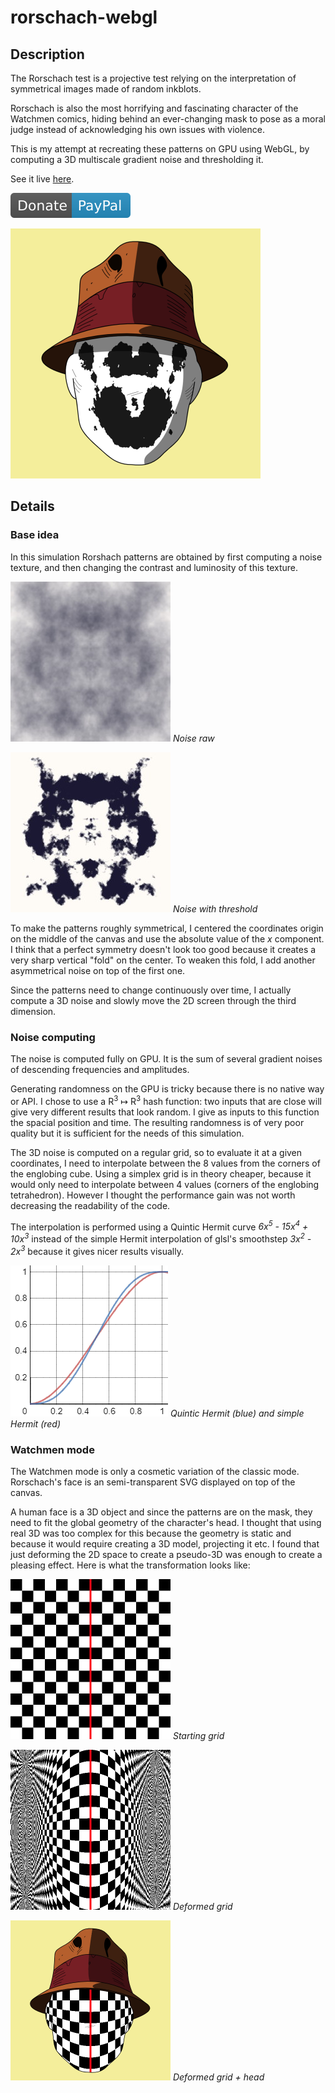 # rorschach-webgl

## Description
The Rorschach test is a projective test relying on the interpretation of symmetrical images made of random inkblots.

Rorschach is also the most horrifying and fascinating character of the Watchmen comics, hiding behind an ever-changing mask to pose as a moral judge instead of acknowledging his own issues with violence.

This is my attempt at recreating these patterns on GPU using WebGL, by computing a 3D multiscale gradient noise and thresholding it.

See it live [here](https://piellardj.github.io/rorschach-webgl/?page%3Acanvas%3Afullscreen=true).

[![Donate](https://raw.githubusercontent.com/piellardj/piellardj.github.io/master/images/readme/donate-paypal.svg)](https://www.paypal.com/donate/?hosted_button_id=AF7H7GEJTL95E)

![Screenshot](src/readme/screenshot.png)

## Details

### Base idea

In this simulation Rorshach patterns are obtained by first computing a noise texture, and then changing the contrast and luminosity of this texture.

![Raw noise](src/readme/noise-raw.jpg)
*Noise raw*

![Thresholded noise](src/readme/noise-threshold.jpg)
*Noise with threshold*

To make the patterns roughly symmetrical, I centered the coordinates origin on the middle of the canvas and use the absolute value of the *x* component. I think that a perfect symmetry doesn't look too good because it creates a very sharp vertical "fold" on the center. To weaken this fold, I add another asymmetrical noise on top of the first one.

Since the patterns need to change continuously over time, I actually compute a 3D noise and slowly move the 2D screen through the third dimension.

### Noise computing

The noise is computed fully on GPU. It is the sum of several gradient noises of descending frequencies and amplitudes.

Generating randomness on the GPU is tricky because there is no native way or API. I chose to use a R<sup>3</sup> ↦ R<sup>3</sup> hash function: two inputs that are close will give very different results that look random. I give as inputs to this function the spacial position and time. The resulting randomness is of very poor quality but it is sufficient for the needs of this simulation.

The 3D noise is computed on a regular grid, so to evaluate it at a given coordinates, I need to interpolate between the 8 values from the corners of the englobing cube. Using a simplex grid is in theory cheaper, because it would only need to interpolate between 4 values (corners of the englobing tetrahedron). However I thought the performance gain was not worth decreasing the readability of the code.

The interpolation is performed using a Quintic Hermit curve *6x<sup>5</sup> - 15x<sup>4</sup> + 10x<sup>3</sup>* instead of the simple Hermit interpolation of glsl's smoothstep *3x<sup>2</sup> - 2x<sup>3</sup>* because it gives nicer results visually.

![Thresholded noise](src/readme/interpolation.png)
*Quintic Hermit (blue) and simple Hermit (red)*

### Watchmen mode

The Watchmen mode is only a cosmetic variation of the classic mode. Rorschach's face is an semi-transparent SVG displayed on top of the canvas.

A human face is a 3D object and since the patterns are on the mask, they need to fit the global geometry of the character's head. I thought that using real 3D was too complex for this because the geometry is static and because it would require creating a 3D model, projecting it etc. I found that just deforming the 2D space to create a pseudo-3D was enough to create a pleasing effect. Here is what the transformation looks like:

![Starting grid](src/readme/grid_01_flat.png)
*Starting grid*

![Deformed grid](src/readme/grid_02_deformed.png)
*Deformed grid*

![Final grid](src/readme/grid_03_face.png)
*Deformed grid + head*
